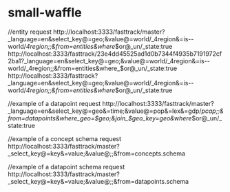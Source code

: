 # small-waffle

//entity request
http://localhost:3333/fasttrack/master?_language=en&select_key@=geo;&value@=world/_4region&=is--world/_4region;;&from=entities&where_$or@_un/_state:true
http://localhost:3333/fasttrack/23e4dd45525ad1d0b7344f4935b7191972cf2ba1?_language=en&select_key@=geo;&value@=world/_4region&=is--world/_4region;;&from=entities&where_$or@_un/_state:true
http://localhost:3333/fasttrack?_language=en&select_key@=geo;&value@=world/_4region&=is--world/_4region;;&from=entities&where_$or@_un/_state:true

//example of a datapoint request
http://localhost:3333/fasttrack/master?_language=en&select_key@=geo&=time;&value@=pop&=lex&=gdp/_pcap;;&from=datapoints&where_geo=$geo;&join_$geo_key=geo&where_$or@_un/_state:true

//example of a concept schema request
http://localhost:3333/fasttrack/master?_select_key@=key&=value;&value@;;&from=concepts.schema

//example of a datapoint schema request
http://localhost:3333/fasttrack/master?_select_key@=key&=value;&value@;;&from=datapoints.schema
